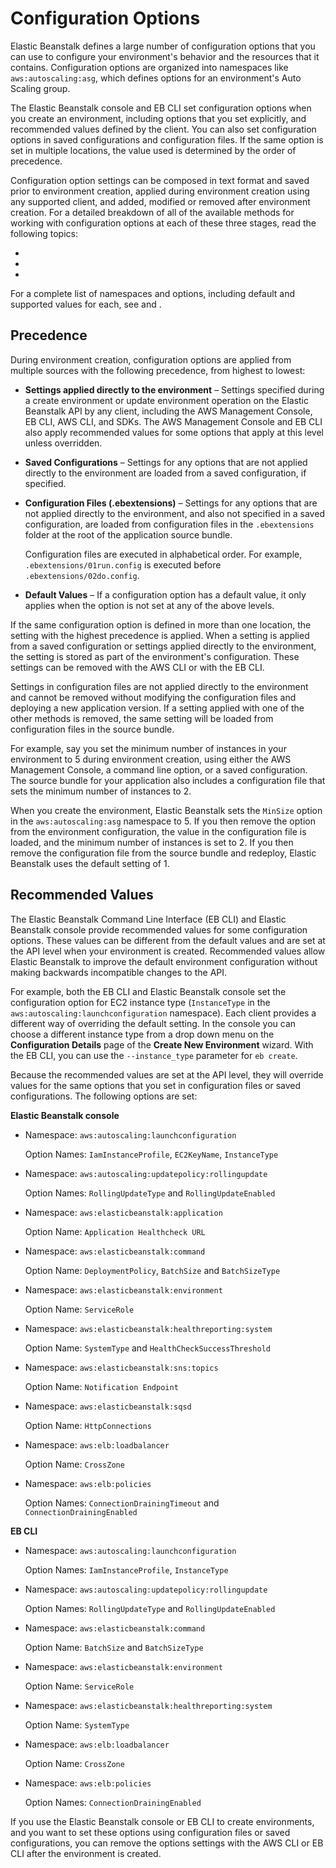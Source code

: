 # Configuration Options<a name="command-options"></a>

Elastic Beanstalk defines a large number of configuration options that you can use to configure your environment's behavior and the resources that it contains\. Configuration options are organized into namespaces like `aws:autoscaling:asg`, which defines options for an environment's Auto Scaling group\.

The Elastic Beanstalk console and EB CLI set configuration options when you create an environment, including options that you set explicitly, and recommended values defined by the client\. You can also set configuration options in saved configurations and configuration files\. If the same option is set in multiple locations, the value used is determined by the order of precedence\.

Configuration option settings can be composed in text format and saved prior to environment creation, applied during environment creation using any supported client, and added, modified or removed after environment creation\. For a detailed breakdown of all of the available methods for working with configuration options at each of these three stages, read the following topics:

+ 

+ 

+ 

For a complete list of namespaces and options, including default and supported values for each, see  and \.

## Precedence<a name="configuration-options-precedence"></a>

During environment creation, configuration options are applied from multiple sources with the following precedence, from highest to lowest:

+ **Settings applied directly to the environment** – Settings specified during a create environment or update environment operation on the Elastic Beanstalk API by any client, including the AWS Management Console, EB CLI, AWS CLI, and SDKs\. The AWS Management Console and EB CLI also apply recommended values for some options that apply at this level unless overridden\.

+ **Saved Configurations** – Settings for any options that are not applied directly to the environment are loaded from a saved configuration, if specified\.

+ **Configuration Files \(\.ebextensions\)** – Settings for any options that are not applied directly to the environment, and also not specified in a saved configuration, are loaded from configuration files in the `.ebextensions` folder at the root of the application source bundle\.

  Configuration files are executed in alphabetical order\. For example, `.ebextensions/01run.config` is executed before `.ebextensions/02do.config`\.

+ **Default Values** – If a configuration option has a default value, it only applies when the option is not set at any of the above levels\.

If the same configuration option is defined in more than one location, the setting with the highest precedence is applied\. When a setting is applied from a saved configuration or settings applied directly to the environment, the setting is stored as part of the environment's configuration\. These settings can be removed with the AWS CLI or with the EB CLI\.

Settings in configuration files are not applied directly to the environment and cannot be removed without modifying the configuration files and deploying a new application version\. If a setting applied with one of the other methods is removed, the same setting will be loaded from configuration files in the source bundle\.

For example, say you set the minimum number of instances in your environment to 5 during environment creation, using either the AWS Management Console, a command line option, or a saved configuration\. The source bundle for your application also includes a configuration file that sets the minimum number of instances to 2\.

When you create the environment, Elastic Beanstalk sets the `MinSize` option in the `aws:autoscaling:asg` namespace to 5\. If you then remove the option from the environment configuration, the value in the configuration file is loaded, and the minimum number of instances is set to 2\. If you then remove the configuration file from the source bundle and redeploy, Elastic Beanstalk uses the default setting of 1\.

## Recommended Values<a name="configuration-options-recommendedvalues"></a>

The Elastic Beanstalk Command Line Interface \(EB CLI\) and Elastic Beanstalk console provide recommended values for some configuration options\. These values can be different from the default values and are set at the API level when your environment is created\. Recommended values allow Elastic Beanstalk to improve the default environment configuration without making backwards incompatible changes to the API\.

For example, both the EB CLI and Elastic Beanstalk console set the configuration option for EC2 instance type \(`InstanceType` in the `aws:autoscaling:launchconfiguration` namespace\)\. Each client provides a different way of overriding the default setting\. In the console you can choose a different instance type from a drop down menu on the **Configuration Details** page of the **Create New Environment** wizard\. With the EB CLI, you can use the `--instance_type` parameter for `eb create`\.

Because the recommended values are set at the API level, they will override values for the same options that you set in configuration files or saved configurations\. The following options are set:

**Elastic Beanstalk console**

+ Namespace: `aws:autoscaling:launchconfiguration`

  Option Names: `IamInstanceProfile`, `EC2KeyName`, `InstanceType`

+ Namespace: `aws:autoscaling:updatepolicy:rollingupdate`

  Option Names: `RollingUpdateType` and `RollingUpdateEnabled`

+ Namespace: `aws:elasticbeanstalk:application`

  Option Name: `Application Healthcheck URL`

+ Namespace: `aws:elasticbeanstalk:command`

  Option Name: `DeploymentPolicy`, `BatchSize` and `BatchSizeType`

+ Namespace: `aws:elasticbeanstalk:environment`

  Option Name: `ServiceRole`

+ Namespace: `aws:elasticbeanstalk:healthreporting:system`

  Option Name: `SystemType` and `HealthCheckSuccessThreshold`

+ Namespace: `aws:elasticbeanstalk:sns:topics`

  Option Name: `Notification Endpoint`

+ Namespace: `aws:elasticbeanstalk:sqsd`

  Option Name: `HttpConnections`

+ Namespace: `aws:elb:loadbalancer`

  Option Name: `CrossZone`

+ Namespace: `aws:elb:policies`

  Option Names: `ConnectionDrainingTimeout` and `ConnectionDrainingEnabled`

**EB CLI**

+ Namespace: `aws:autoscaling:launchconfiguration`

  Option Names: `IamInstanceProfile`, `InstanceType`

+ Namespace: `aws:autoscaling:updatepolicy:rollingupdate`

  Option Names: `RollingUpdateType` and `RollingUpdateEnabled`

+ Namespace: `aws:elasticbeanstalk:command`

  Option Name: `BatchSize` and `BatchSizeType`

+ Namespace: `aws:elasticbeanstalk:environment`

  Option Name: `ServiceRole`

+ Namespace: `aws:elasticbeanstalk:healthreporting:system`

  Option Name: `SystemType`

+ Namespace: `aws:elb:loadbalancer`

  Option Name: `CrossZone`

+ Namespace: `aws:elb:policies`

  Option Names: `ConnectionDrainingEnabled`

If you use the Elastic Beanstalk console or EB CLI to create environments, and you want to set these options using configuration files or saved configurations, you can remove the options settings with the AWS CLI or EB CLI after the environment is created\.